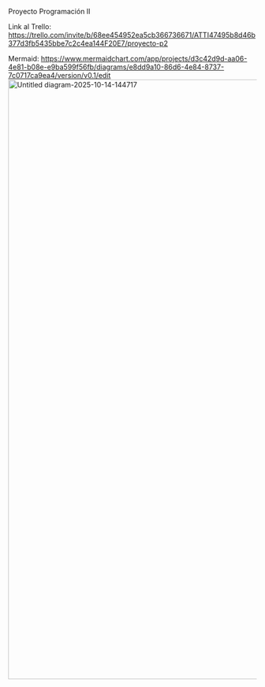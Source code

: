 Proyecto Programación II <Chat Bot>

Link al Trello: https://trello.com/invite/b/68ee454952ea5cb366736671/ATTI47495b8d46b377d3fb5435bbe7c2c4ea144F20E7/proyecto-p2

Mermaid: https://www.mermaidchart.com/app/projects/d3c42d9d-aa06-4e81-b08e-e9ba599f56fb/diagrams/e8dd9a10-86d6-4e84-8737-7c0717ca9ea4/version/v0.1/edit
<img width="3729" height="1218" alt="Untitled diagram-2025-10-14-144717" src="https://github.com/user-attachments/assets/d046ace9-8c2e-4e27-be8e-e197f1244f0a" />
